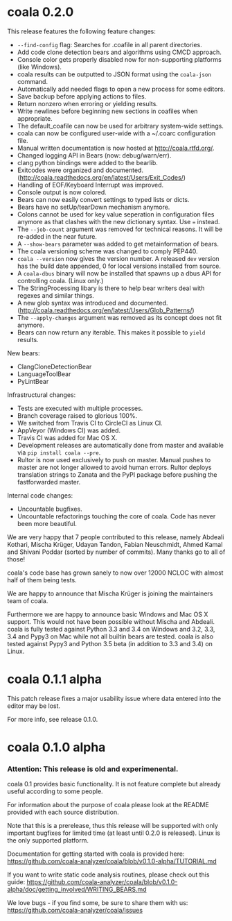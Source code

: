 # coala 0.2.0

This release features the following feature changes:

 * `--find-config` flag: Searches for .coafile in all parent directories.
 * Add code clone detection bears and algorithms using CMCD approach.
 * Console color gets properly disabled now for non-supporting platforms (like
   Windows).
 * coala results can be outputted to JSON format using the `coala-json`
   command.
 * Automatically add needed flags to open a new process for some editors.
 * Save backup before applying actions to files.
 * Return nonzero when erroring or yielding results.
 * Write newlines before beginning new sections in coafiles when appropriate.
 * The default_coafile can now be used for arbitrary system-wide settings.
 * coala can now be configured user-wide with a ~/.coarc configuration file.
 * Manual written documentation is now hosted at http://coala.rtfd.org/.
 * Changed logging API in Bears (now: debug/warn/err).
 * clang python bindings were added to the bearlib.
 * Exitcodes were organized and documented.
   (http://coala.readthedocs.org/en/latest/Users/Exit_Codes/)
 * Handling of EOF/Keyboard Interrupt was improved.
 * Console output is now colored.
 * Bears can now easily convert settings to typed lists or dicts.
 * Bears have no setUp/tearDown mechanism anymore.
 * Colons cannot be used for key value seperation in configuration files
   anymore as that clashes with the new dictionary syntax. Use `=` instead.
 * The `--job-count` argument was removed for technical reasons. It will be
   re-added in the near future.
 * A `--show-bears` parameter was added to get metainformation of bears.
 * The coala versioning scheme was changed to comply PEP440.
 * `coala --version` now gives the version number. A released `dev` version has
   the build date appended, 0 for local versions installed from source.
 * A `coala-dbus` binary will now be installed that spawns up a dbus API for
   controlling coala. (Linux only.)
 * The StringProcessing libary is there to help bear writers deal with regexes
   and similar things.
 * A new glob syntax was introduced and documented.
   (http://coala.readthedocs.org/en/latest/Users/Glob_Patterns/)
 * The `--apply-changes` argument was removed as its concept does not fit
   anymore.
 * Bears can now return any iterable. This makes it possible to `yield`
   results.

New bears:

 * ClangCloneDetectionBear
 * LanguageToolBear
 * PyLintBear

Infrastructural changes:

 * Tests are executed with multiple processes.
 * Branch coverage raised to glorious 100%.
 * We switched from Travis CI to CircleCI as Linux CI.
 * AppVeyor (Windows CI) was added.
 * Travis CI was added for Mac OS X.
 * Development releases are automatically done from master and available via
   `pip install coala --pre`.
 * Rultor is now used exclusively to push on master. Manual pushes to master
   are not longer allowed to avoid human errors. Rultor deploys translation
   strings to Zanata and the PyPI package before pushing the fastforwarded
   master.

Internal code changes:

 * Uncountable bugfixes.
 * Uncountable refactorings touching the core of coala. Code has never been
   more beautiful.

We are very happy that 7 people contributed to this release, namely Abdeali
Kothari, Mischa Krüger, Udayan Tandon, Fabian Neuschmidt, Ahmed Kamal and
Shivani Poddar (sorted by number of commits). Many thanks go to all of those!

coala's code base has grown sanely to now over 12000 NCLOC with almost half of
them being tests.

We are happy to announce that Mischa Krüger is joining the maintainers team of
coala.

Furthermore we are happy to announce basic Windows and Mac OS X support. This
would not have been possible without Mischa and Abdeali. coala is fully tested
against Python 3.3 and 3.4 on Windows and 3.2, 3.3, 3.4 and Pypy3 on Mac while
not all builtin bears are tested. coala is also tested against Pypy3 and
Python 3.5 beta (in addition to 3.3 and 3.4) on Linux.

# coala 0.1.1 alpha

This patch release fixes a major usability issue where data entered into the
editor may be lost.

For more info, see release 0.1.0.

# coala 0.1.0 alpha

### Attention: This release is old and experimenental.

coala 0.1 provides basic functionality. It is not feature complete but already
useful according to some people.

For information about the purpose of coala please look at the README provided
with each source distribution.

Note that this is a prerelease, thus this release will be supported with only
important bugfixes for limited time (at least until 0.2.0 is released). Linux
is the only supported platform.

Documentation for getting started with coala is provided here:
https://github.com/coala-analyzer/coala/blob/v0.1.0-alpha/TUTORIAL.md

If you want to write static code analysis routines, please check out this guide:
https://github.com/coala-analyzer/coala/blob/v0.1.0-alpha/doc/getting_involved/WRITING_BEARS.md

We love bugs - if you find some, be sure to share them with us:
https://github.com/coala-analyzer/coala/issues

